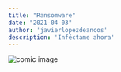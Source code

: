 ```yaml
---
title: "Ransomware"
date: "2021-04-03"
author: 'javierlopezdeancos'
description: 'Inféctame ahora'
---
```

<picture><img src="/images/posts/ransomware.jpg" alt="comic image" loading="lazy" /></picture>
